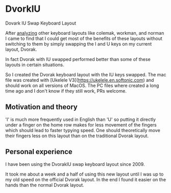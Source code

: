 # DvorkIU
Dovark IU Swap Keyboard Layout

After [analyzing](http://patorjk.com/keyboard-layout-analyzer/) other keyboard layouts like colemak, workman, and norman I came to find that I could get most of the benefits of these layouts without switching to them by simply swapping the I and U keys on my current layout, Dvorak. 

In fact Dvorak with IU swapped performed better than some of these layouts in certain situations.

So I created the Dvorak keyboard layout with the IU keys swapped. The mac file was created with [Ukelele V3[(https://ukelele.en.softonic.com) and should work on all versions of MacOS. The PC files where created a long time ago and I don't know if they still work, PRs welcome.

## Motivation and theory
'I' is much more frequently used in English than 'U' so putting it directly under a finger on the home row makes for less movement of the fingers which should lead to faster typying speed. One should theoretically move their fingers less on this layout than on the traditional Dvorak layout.

## Personal experience
I have been using the DvorakIU swap keyboard layout since 2009.

It took me about a week and a half of using this new layout until I was up to my old speed on the official Dvorak layout. In the end I found it easier on the hands than the normal Dvorak layout.
